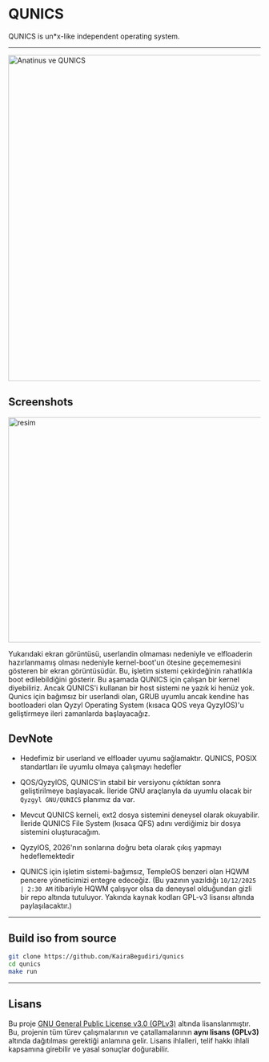 # QUNICS
QUNICS is un*x-like independent operating system. 
<hr>
<img width="1600" height="650" alt="Anatinus ve QUNICS" src="https://github.com/user-attachments/assets/942b0d27-63db-44d8-a15b-1924a7e18f97" />

## Screenshots
<img width="822" height="449" alt="resim" src="https://github.com/user-attachments/assets/0745882c-824d-4c89-afeb-bc059fb07380" />

<br>

Yukarıdaki ekran görüntüsü, userlandin olmaması nedeniyle ve elfloaderin hazırlanmamış olması nedeniyle kernel-boot'un ötesine geçememesini gösteren bir ekran görüntüsüdür. 
Bu, işletim sistemi çekirdeğinin rahatlıkla boot edilebildiğini gösterir. Bu aşamada QUNICS için çalışan bir kernel diyebiliriz. Ancak QUNICS'i kullanan bir host sistemi ne yazık ki henüz yok. 
Qunics için bağımsız bir userlandi olan, GRUB uyumlu ancak kendine has bootloaderi olan Qyzyl Operating System (kısaca QOS veya QyzylOS)'u geliştirmeye ileri zamanlarda başlayacağız.

## DevNote
- Hedefimiz bir userland ve elfloader uyumu sağlamaktır. QUNICS, POSIX standartları ile uyumlu olmaya çalışmayı hedefler
- QOS/QyzylOS, QUNICS'in stabil bir versiyonu çıktıktan sonra geliştirilmeye başlayacak. İleride GNU araçlarıyla da uyumlu olacak bir `Qyzgyl GNU/QUNICS` planımız da var.

- Mevcut QUNICS kerneli, ext2 dosya sistemini deneysel olarak okuyabilir. İleride QUNICS File System (kısaca QFS) adını verdiğimiz bir dosya sistemini oluşturacağım.
- QyzylOS, 2026'nın sonlarına doğru beta olarak çıkış yapmayı hedeflemektedir
- QUNICS için işletim sistemi-bağımsız, TempleOS benzeri olan HQWM pencere yöneticimizi entegre edeceğiz. (Bu yazının yazıldığı `10/12/2025 | 2:30 AM` itibariyle HQWM çalışıyor olsa da deneysel olduğundan gizli bir repo altında tutuluyor. Yakında kaynak kodları GPL-v3 lisansı altında paylaşılacaktır.)

<hr>

## Build iso from source
```bash
git clone https://github.com/KairaBegudiri/qunics
cd qunics
make run
```

<hr>

## Lisans
Bu proje [GNU General Public License v3.0 (GPLv3)](https://www.gnu.org/licenses/gpl-3.0.html) altında lisanslanmıştır.  Bu, projenin tüm türev çalışmalarının ve çatallamalarının **aynı lisans (GPLv3)** altında dağıtılması gerektiği anlamına gelir. Lisans ihlalleri, telif hakkı ihlali kapsamına girebilir ve yasal sonuçlar doğurabilir.
